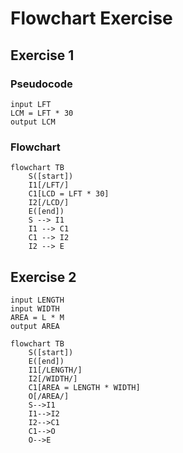 # Flowchart Exercise

## Exercise 1

### Pseudocode


```
input LFT
LCM = LFT * 30
output LCM
```

### Flowchart

```mermaid
flowchart TB
    S([start])
    I1[/LFT/]
    C1[LCD = LFT * 30]
    I2[/LCD/]
    E([end])
    S --> I1
    I1 --> C1
    C1 --> I2
    I2 --> E
```

## Exercise 2

```
input LENGTH
input WIDTH
AREA = L * M
output AREA
```

```mermaid
flowchart TB
    S([start])
    E([end])
    I1[/LENGTH/]
    I2[/WIDTH/]
    C1[AREA = LENGTH * WIDTH]
    O[/AREA/]
    S-->I1
    I1-->I2
    I2-->C1
    C1-->O
    O-->E
```
